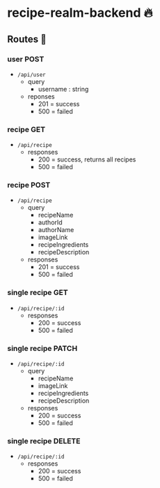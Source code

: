 # recipe-realm-backend :fire:

## Routes :car:

### user POST

- `/api/user`
  - query
    - username : string
  - reponses
    - 201 = success
    - 500 = failed

### recipe GET

- `/api/recipe`
  - responses 
    - 200 = success, returns all recipes
    - 500 = failed
    
### recipe POST

- `/api/recipe`
  - query
    - recipeName
    - authorId
    - authorName
    - imageLink
    - recipeIngredients
    - recipeDescription
  - responses
    - 201 = success
    - 500 = failed

### single recipe GET

- `/api/recipe/:id`
  - responses
    - 200 = success
    - 500 = failed

### single recipe PATCH

- `/api/recipe/:id`
  - query
    - recipeName 
    - imageLink
    - recipeIngredients
    - recipeDescription
  - responses
    - 200 = success
    - 500 = failed
    
### single recipe DELETE

- `/api/recipe/:id`
  - responses
    - 200 = success
    - 500 = failed
